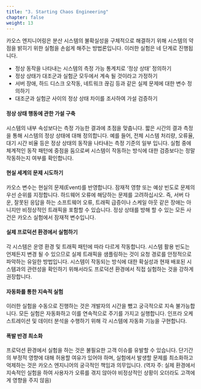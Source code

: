 ```yaml
---
title: "3. Starting Chaos Engineering"
chapter: false
weight: 13
---
```


카오스 엔지니어링은 분산 시스템의 불확실성을 구체적으로 해결하기 위해 시스템의 약점을 밝히기 위한 실험을 손쉽게 해주는 방법론입니다. 이러한 실험은 네 단계로 진행됩니다.

- 정상 동작을 나타내는 시스템의 측정 가능 통계치로 ‘정상 상태’ 정의하기
- 정상 상태가 대조군과 실험군 모두에서 계속 될 것이라고 가정하기
- 서버 장애, 하드 디스크 오작동, 네트워크 끊김 등과 같은 실제 문제에 대한 변수 정의하기
- 대조군과 실험군 사이의 정상 상태 차이를 조사하여 가설 검증하기

#### 정상 상태 행동에 관한 가설 구축
시스템의 내부 속성보다는 측정 가능한 결과에 초점을 맞춥니다. 짧은 시간의 결과 측정을 통해 시스템의 정상 상태에 대해 정의합니다. 예를 들어, 전체 시스템 처리량, 오류율, 대기 시간 비율 등은 정상 상태의 동작을 나타내는 측정 기준의 일부 입니다. 실험 중에 체계적인 동작 패턴에 중점을 둠으로써 시스템이 작동하는 방식에 대한 검증보다는 정말 작동하는지 여부를 확인합니다.

#### 현실 세계의 문제 시도하기
카오스 변수는 현실의 문제(Event)를 반영합니다. 잠재적 영향 또는 예상 빈도로 문제의 우선 순위를 지정합니다. 하드웨어 오류에 해당하는 문제를 고려하십시오. 즉, 서버 다운, 잘못된 응답을 하는 소프트웨어 오류, 트래픽 급증이나 스케일 아웃 같은 장애는 아니지만 비정상적인 트래픽을 포함할 수 있습니다. 정상 상태를 방해 할 수 있는 모든 사건은 카오스 실험에서 잠재적 변수입니다.

#### 실제 프로덕션 환경에서 실험하기
각 시스템은 운영 환경 및 트래픽 패턴에 따라 다르게 작동합니다. 시스템 활용 빈도는 언제든지 변경 될 수 있으므로 실제 트래픽을 샘플링하는 것이 요청 경로를 안정적으로 파악하는 유일한 방법입니다. 시스템이 작동되는 방식에 대한 확실성과 현재 배포된 시스템과의 관련성을 확인하기 위해서라도 프로덕션 환경에서 직접 실험하는 것을 강하게 권장합니다.

#### 자동화를 통한 지속적 실험
이러한 실험을 수동으로 진행하는 것은 개발자의 시간을 뺐고 궁극적으로 지속 불가능합니다. 모든 실험은 자동화하고 이를 연속적으로 주기를 가지고 실행합니다. 인프라 오케스트레이션 및 데이터 분석을 수행하기 위해 각 시스템에 자동화 기능을 구현합니다.

#### 폭발 반경 최소화
프로덕션 환경에서 실험을 하는 것은 불필요한 고객 이슈를 유발할 수 있습니다. 단기간의 부정적 영향에 대해 허용할 여유가 있어야 하며, 실험에서 발생할 문제를 최소화하고 억제하는 것은 카오스 엔지니어의 궁극적인 책임과 의무입니다. (역자 주: 실제 환경에서 지속적인 실험을 하여 사용자가 오류를 겪지 않아야 비정상적인 상황이 오더라도 고객에게 영향을 주지 않음)
